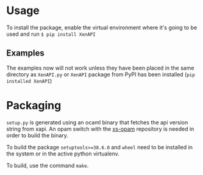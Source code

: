Usage
=====

To install the package, enable the virtual environment where it's going to be used and run
`$ pip install XenAPI`

Examples
--------

The examples now will not work unless they have been placed in the same directory as `XenAPI.py` or `XenAPI` package from PyPI has been installed (`pip installed XenAPI`)

Packaging
=========

`setup.py` is generated using an ocaml binary that fetches the api version string from xapi. An opam switch with the [xs-opam](https://github.com/xapi-project/xs-opam) repository is needed in order to build the binary.

To build the package `setuptools>=38.6.0` and `wheel` need to be installed in the system or in the active python virtualenv.

To build, use the command `make`.

